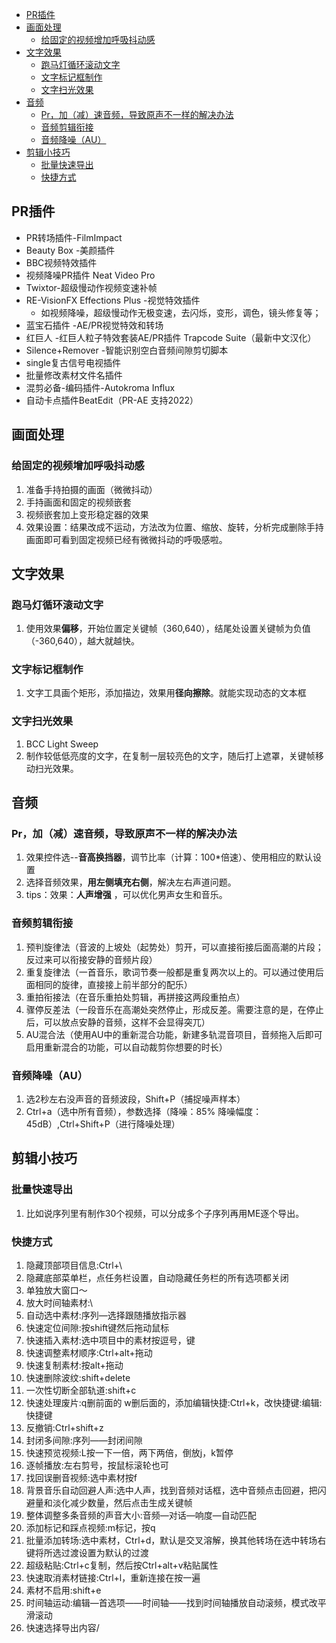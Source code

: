 - [PR插件](#pr插件)
- [画面处理](#画面处理)
  - [给固定的视频增加呼吸抖动感](#给固定的视频增加呼吸抖动感)
- [文字效果](#文字效果)
  - [跑马灯循环滚动文字](#跑马灯循环滚动文字)
  - [文字标记框制作](#文字标记框制作)
  - [文字扫光效果](#文字扫光效果)
- [音频](#音频)
  - [Pr，加（减）速音频，导致原声不一样的解决办法](#pr加减速音频导致原声不一样的解决办法)
  - [音频剪辑衔接](#音频剪辑衔接)
  - [音频降噪（AU）](#音频降噪au)
- [剪辑小技巧](#剪辑小技巧)
  - [批量快速导出](#批量快速导出)
  - [快捷方式](#快捷方式)

## PR插件

- PR转场插件-FilmImpact
- Beauty Box -美颜插件
- BBC视频特效插件
- 视频降噪PR插件 Neat Video Pro
- Twixtor-超级慢动作视频变速补帧
- RE-VisionFX Effections Plus -视觉特效插件
  - 如视频降噪，超级慢动作无极变速，去闪烁，变形，调色，镜头修复等；
- 蓝宝石插件 -AE/PR视觉特效和转场
- 红巨人 -红巨人粒子特效套装AE/PR插件 Trapcode Suite（最新中文汉化）
- Silence+Remover -智能识别空白音频间隙剪切脚本
- single复古信号电视插件
- 批量修改素材文件名插件
- 混剪必备-编码插件-Autokroma Influx
- 自动卡点插件BeatEdit（PR-AE 支持2022）

## 画面处理

### 给固定的视频增加呼吸抖动感

1. 准备手持拍摄的画面（微微抖动）
2. 手持画面和固定的视频嵌套
3. 视频嵌套加上变形稳定器的效果
4. 效果设置：结果改成不运动，方法改为位置、缩放、旋转，分析完成删除手持画面即可看到固定视频已经有微微抖动的呼吸感啦。


## 文字效果

### 跑马灯循环滚动文字

  1. 使用效果**偏移**，开始位置定关键帧（360,640），结尾处设置关键帧为负值（-360,640），越大就越快。

### 文字标记框制作

  1. 文字工具画个矩形，添加描边，效果用**径向擦除**。就能实现动态的文本框

### 文字扫光效果

1. BCC Light Sweep
2. 制作较低低亮度的文字，在复制一层较亮色的文字，随后打上遮罩，关键帧移动扫光效果。

## 音频

### Pr，加（减）速音频，导致原声不一样的解决办法

  1. 效果控件选--**音高换挡器**，调节比率（计算：100*倍速）、使用相应的默认设置
  2. 选择音频效果，**用左侧填充右侧**，解决左右声道问题。
  3. tips：效果：**人声增强** ，可以优化男声女生和音乐。

### 音频剪辑衔接

  1. 预判旋律法（音波的上坡处（起势处）剪开，可以直接衔接后面高潮的片段；反过来可以衔接安静的音频片段）
  2. 重复旋律法（一首音乐，歌词节奏一般都是重复两次以上的。可以通过使用后面相同的旋律，直接接上前半部分的配乐）
  3. 重拍衔接法（在音乐重拍处剪辑，再拼接这两段重拍点）
  4. 骤停反差法（一段音乐在高潮处突然停止，形成反差。需要注意的是，在停止后，可以放点安静的音频，这样不会显得突兀）
  5. AU混合法（使用AU中的重新混合功能，新建多轨混音项目，音频拖入后即可启用重新混合的功能，可以自动裁剪你想要的时长）

### 音频降噪（AU）

1. 选2秒左右没声音的音频波段，Shift+P（捕捉噪声样本）
2. Ctrl+a（选中所有音频），参数选择（降噪：85%  降噪幅度：45dB）,Ctrl+Shift+P（进行降噪处理）

## 剪辑小技巧

### 批量快速导出

  1. 比如说序列里有制作30个视频，可以分成多个子序列再用ME逐个导出。
### 快捷方式

  1. 隐藏顶部项目信息:Ctrl+\
  2. 隐藏底部菜单栏，点任务栏设置，自动隐藏任务栏的所有选项都关闭
  3. 单独放大窗口～
  4. 放大时间轴素材:\
  5. 自动选中素材:序列—选择跟随播放指示器
  6. 快速定位间隙:按shift键然后拖动鼠标
  7. 快速插入素材:选中项目中的素材按逗号，键
  8. 快速调整素材顺序:Ctrl+alt+拖动
  9. 快速复制素材:按alt+拖动
  10. 快速删除波纹:shift+delete
  11. 一次性切断全部轨道:shift+c
  12. 快速处理废片:q删前面的 w删后面的，添加编辑快捷:Ctrl+k，改快捷键:编辑:快捷键
  13. 反撤销:Ctrl+shift+z
  14. 封闭多间隙:序列——封闭间隙
  15. 快速预览视频:L按一下一倍，两下两倍，倒放j，k暂停
  16. 逐帧播放:左右剪号，按鼠标滚轮也可
  17. 找回误删音视频:选中素材按f
  18. 背景音乐自动回避人声:选中人声，找到音频对话框，选中音频点击回避，把闪避量和淡化减少数量，然后点击生成关键帧
  19. 整体调整多条音频的声音大小:音频—对话—响度—自动匹配
  20. 添加标记和踩点视频:m标记，按q
  21. 批量添加转场:选中素材，Ctrl+d，默认是交叉溶解，换其他转场在选中转场右键将所选过渡设置为默认的过渡
  22. 超级粘贴:Ctrl+c复制，然后按Ctrl+alt+v粘贴属性
  23. 快速取消素材链接:Ctrl+l，重新连接在按一遍
  24. 素材不启用:shift+e
  25. 时间轴运动:编辑—首选项——时间轴——找到时间轴播放自动滚频，模式改平滑滚动
  26. 快速选择导出内容/
